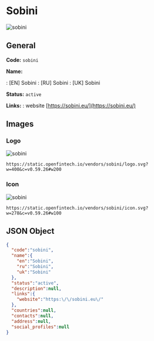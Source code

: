 
# Sobini 
![sobini](https://static.openfintech.io/vendors/sobini/logo.svg?w=400&c=v0.59.26#w200)  

## General 
 
**Code:** `sobini` 
 
**Name:** 
 
:	[EN] Sobini 
:	[RU] Sobini 
:	[UK] Sobini 
 
**Status:** `active` 
 
**Links:** 
: website [https://sobini.eu/](https://sobini.eu/) 
 

## Images 

### Logo 
 
![sobini](https://static.openfintech.io/vendors/sobini/logo.svg?w=400&c=v0.59.26#w200)  

```
https://static.openfintech.io/vendors/sobini/logo.svg?w=400&c=v0.59.26#w200
```  

### Icon 
 
![sobini](https://static.openfintech.io/vendors/sobini/icon.svg?w=278&c=v0.59.26#w100)  

```
https://static.openfintech.io/vendors/sobini/icon.svg?w=278&c=v0.59.26#w100
```  

## JSON Object 

```json
{
  "code":"sobini",
  "name":{
    "en":"Sobini",
    "ru":"Sobini",
    "uk":"Sobini"
  },
  "status":"active",
  "description":null,
  "links":{
    "website":"https:\/\/sobini.eu\/"
  },
  "countries":null,
  "contacts":null,
  "address":null,
  "social_profiles":null
}
```  
